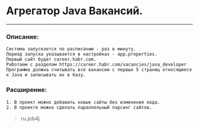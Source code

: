 # Агрегатор Java Вакансий.
***
### **Описание:**
```
Система запускается по расписанию - раз в минуту.
Период запуска указывается в настройках - app.properties. 
Первый сайт будет career.habr.com. 
Работаем с разделом https://career.habr.com/vacancies/java_developer
Программа должна считывать все вакансии c первых 5 страниц относящиеся к Java и записывать их в базу.
```
### **Расширение:**
```
1. В проект можно добавить новые сайты без изменения кода.
2. В проекте можно сделать параллельный парсинг сайтов.
```

> ru.job4j
